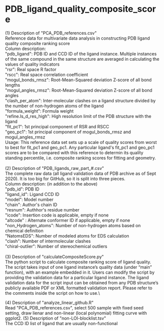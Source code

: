 # PDB_ligand_quality_composite_score
(1) Description of "PCA_PDB_references.csv"\
Reference data for multivariate data analysis in constructing PDB ligand quality composite ranking score\
Column description:\
"pdb_ligand": PDB ID and CCD ID of the ligand instance. Multiple instances of the same compound in the same structure are averaged in calculating the values of quality indicators\
"rsr": Real space R factor\
"rscc": Real space correlation coefficient\
"mogul_bonds_rmsz": Root-Mean-Squared deviation Z-score of all bond lengths\
"mogul_angles_rmsz": Root-Mean-Squared deviation Z-score of all bond angles\
"clash_per_atom": Inter-molecular clashes on a ligand structure divided by the number of non-hydrogen atoms of the ligand\
"formula_weight": Formula weight\
"refine.ls_d_res_high": High resolution limit of the PDB structure with the ligand\
"fit_pc1": 1st principal component of RSR and RSCC\
"geo_pc1": 1st principal component of mogul_bonds_rmsz and mogul_angles_rmsz\
Usage: This reference data set sets up a scale of quality scores from worst to best for fit_pc1 and geo_pc1. Any particular ligand's fit_pc1 and geo_pc1 scores are to be compared with this reference to determin its quality standing percentile, i.e. composite ranking scores for fitting and geometry.\
\
(2) Description of "PDB_ligands_raw_part_#.csv"\
The complete raw data (all ligand validation data of PDB archive as of Sept 2020). It is too big for GitHub, so it is split into three pieces.\
Column description: (in addition to the above)\
"pdb_id": PDB ID\
"ligand_id": Ligand CCD ID\
"model": Model number\
"chain": Author's chain ID\
"resnum": Authhor's residue number\
"icode": Insertion code is applicable, empty if none\
"altcode" : Alternate conformer ID if applicable, empty if none\
"non_Hydrogen_atoms": Number of non-hydrogen atoms based on chemical definition\
"NatomsEDS": Number of modeled atoms for EDS calculation\
"clash": Number of intermolecular clashes\
"chiral-outlier": Number of stereochemical outliers\
\
(3) Description of "calculateCompositeScore.py"\
The python script to calculate composite ranking score of ligand quality. The script takes input of one ligand instance’s quality data (under “main” function), with an example embedded in it. Users can modify the script by providing the validation data for a particular ligand instance. The ligand validation data for the script input can be obtained from any PDB structure’s publicly available PDF or XML formatted validation report. Please refer to the comments inside the script on how to use.\

(4) Description of "analyze_linear_github.R"\
Read "PCA_PDB_references.csv", select 500 sample with fixed seed setting, draw lienar and non-linear (local polynomial) fitting curve with ggplot2. 
(5) Description of "non-LOI-blocklist.tsv"\
The CCD ID list of ligand that are usually non-functional
